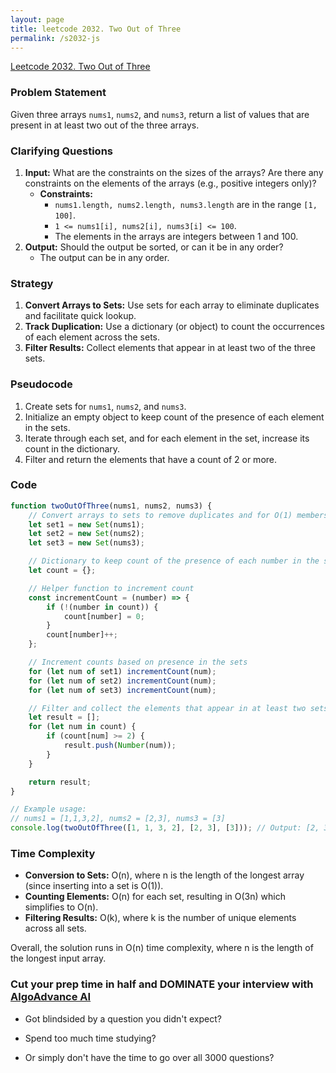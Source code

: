 ```yaml
---
layout: page
title: leetcode 2032. Two Out of Three
permalink: /s2032-js
---
```

[Leetcode 2032. Two Out of Three](https://algoadvance.github.io/algoadvance/l2032)
### Problem Statement

Given three arrays `nums1`, `nums2`, and `nums3`, return a list of values that are present in at least two out of the three arrays.

### Clarifying Questions

1. **Input:** What are the constraints on the sizes of the arrays? Are there any constraints on the elements of the arrays (e.g., positive integers only)?
   - **Constraints:**
     - `nums1.length, nums2.length, nums3.length` are in the range `[1, 100]`.
     - `1 <= nums1[i], nums2[i], nums3[i] <= 100`.
     - The elements in the arrays are integers between 1 and 100.
2. **Output:** Should the output be sorted, or can it be in any order?
   - The output can be in any order.

### Strategy

1. **Convert Arrays to Sets:** Use sets for each array to eliminate duplicates and facilitate quick lookup.
2. **Track Duplication:** Use a dictionary (or object) to count the occurrences of each element across the sets.
3. **Filter Results:** Collect elements that appear in at least two of the three sets.

### Pseudocode

1. Create sets for `nums1`, `nums2`, and `nums3`.
2. Initialize an empty object to keep count of the presence of each element in the sets.
3. Iterate through each set, and for each element in the set, increase its count in the dictionary.
4. Filter and return the elements that have a count of 2 or more.

### Code

```javascript
function twoOutOfThree(nums1, nums2, nums3) {
    // Convert arrays to sets to remove duplicates and for O(1) membership checks
    let set1 = new Set(nums1);
    let set2 = new Set(nums2);
    let set3 = new Set(nums3);

    // Dictionary to keep count of the presence of each number in the sets
    let count = {};

    // Helper function to increment count
    const incrementCount = (number) => {
        if (!(number in count)) {
            count[number] = 0;
        }
        count[number]++;
    };

    // Increment counts based on presence in the sets
    for (let num of set1) incrementCount(num);
    for (let num of set2) incrementCount(num);
    for (let num of set3) incrementCount(num);

    // Filter and collect the elements that appear in at least two sets
    let result = [];
    for (let num in count) {
        if (count[num] >= 2) {
            result.push(Number(num));
        }
    }

    return result;
}

// Example usage:
// nums1 = [1,1,3,2], nums2 = [2,3], nums3 = [3]
console.log(twoOutOfThree([1, 1, 3, 2], [2, 3], [3])); // Output: [2, 3]
```

### Time Complexity

- **Conversion to Sets:** O(n), where n is the length of the longest array (since inserting into a set is O(1)).
- **Counting Elements:** O(n) for each set, resulting in O(3n) which simplifies to O(n).
- **Filtering Results:** O(k), where k is the number of unique elements across all sets.

Overall, the solution runs in O(n) time complexity, where n is the length of the longest input array.




### Cut your prep time in half and DOMINATE your interview with [AlgoAdvance AI](https://algoAdvance.com)

- Got blindsided by a question you didn't expect?

- Spend too much time studying?

- Or simply don't have the time to go over all 3000 questions?

